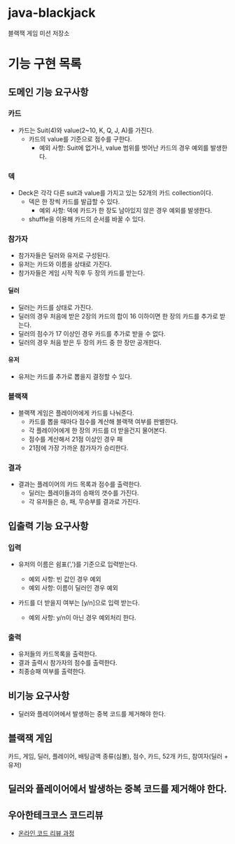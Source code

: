 # java-blackjack
블랙잭 게임 미션 저장소

# 기능 구현 목록
## 도메인 기능 요구사항
### 카드
- 카드는 Suit(4)와 value(2~10, K, Q, J, A)를 가진다.
  - 카드의 value를 기준으로 점수를 구한다.
    - 예외 사항: Suit에 없거나, value 범위를 벗어난 카드의 경우 예외를 발생한다.

### 덱
- Deck은 각각 다른 suit과 value를 가지고 있는 52개의 카드 collection이다.
  - 덱은 한 장씩 카드를 발급할 수 있다.
    - 예외 사항: 덱에 카드가 한 장도 남아있지 않은 경우 예외를 발생한다.
  - shuffle을 이용해 카드의 순서를 바꿀 수 있다.

### 참가자
- 참가자들은 딜러와 유저로 구성된다.
- 유저는 카드와 이름을 상태로 가진다.
- 참가자들은 게임 시작 직후 두 장의 카드를 받는다.

#### 딜러
- 딜러는 카드를 상태로 가진다.
- 딜러의 경우 처음에 받은 2장의 카드의 합이 16 이하이면 한 장의 카드를 추가로 받는다.
- 딜러의 점수가 17 이상인 경우 카드를 추가로 받을 수 없다.
- 딜러의 경우 처음 받은 두 장의 카드 중 한 장만 공개한다.
    
#### 유저
- 유저는 카드를 추가로 뽑을지 결정할 수 있다.
    

### 블랙잭
- 블랙잭 게임은 플레이어에게 카드를 나눠준다.
  - 카드를 뽑을 때마다 점수를 계산해 블랙잭 여부를 판별한다.
  - 각 플레이어에게 한 장의 카드를 더 받을건지 물어본다.  
  - 점수를 계산해서 21점 이상인 경우 패
  - 21점에 가장 가까운 참가자가 승리한다.  
    

### 결과
- 결과는 플레이어의 카드 목록과 점수를 출력한다.
  - 딜러는 플레이들과의 승패의 갯수를 가진다.
  - 각 유저들은 승, 패, 무승부를 결과로 가진다.  
    

## 입출력 기능 요구사항
### 입력
- 유저의 이름은 쉼표(',')를 기준으로 입력받는다.
  - 예외 사항: 빈 값인 경우 예외
  - 예외 사항: 이름이 딜러인 경우 예외
    
- 카드를 더 받을지 여부는 [y/n]으로 입력 받는다.
  - 예외 사항: y/n이 아닌 경우 예외처리 한다.


### 출력
- 유저들의 카드목록을 출력한다.
- 결과 출력시 참가자의 점수를 출력한다.
- 최종승패 여부를 출력한다.


## 비기능 요구사항
- 딜러와 플레이어에서 발생하는 중복 코드를 제거해야 한다.



## 블랙잭 게임
카드, 게임, 딜러, 플레이어, 배팅금액
종류(심볼), 점수, 카드, 52개 카드, 참여자(딜러 + 유저)



## 딜러와 플레이어에서 발생하는 중복 코드를 제거해야 한다.



## 우아한테크코스 코드리뷰
* [온라인 코드 리뷰 과정](https://github.com/woowacourse/woowacourse-docs/blob/master/maincourse/README.md)